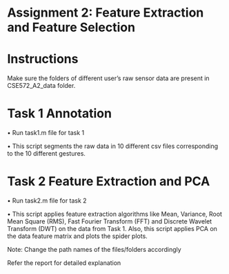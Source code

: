 # Assignment 2: Feature Extraction and Feature Selection
# Instructions
Make sure the folders of different user’s raw sensor data are present in CSE572_A2_data folder.
# Task 1 Annotation
•	Run task1.m file for task 1

•	This script segments the raw data in 10 different csv files corresponding to the 10 different gestures.
# Task 2 Feature Extraction and PCA
•	Run task2.m file for task 2

•	This script applies feature extraction algorithms like Mean, Variance, Root Mean Square (RMS), Fast Fourier Transform (FFT) and Discrete    Wavelet Transform (DWT) on the data from Task 1. Also, this script  applies PCA on the data feature matrix and plots the spider plots.


Note: Change the path names of the files/folders accordingly

Refer the report for detailed explanation

